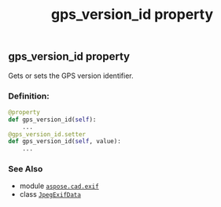 ﻿---
title: gps_version_id property
second_title: Aspose.CAD for Python via .NET API References
description: 
type: docs
weight: 750
url: /python-net/aspose.cad.exif/jpegexifdata/gps_version_id/
is_root: false
---

## gps_version_id property


Gets or sets the GPS version identifier.
### Definition:
```python
@property
def gps_version_id(self):
    ...
@gps_version_id.setter
def gps_version_id(self, value):
    ...
```

### See Also
* module [`aspose.cad.exif`](../../)
* class [`JpegExifData`](/cad/python-net/aspose.cad.exif/jpegexifdata)
